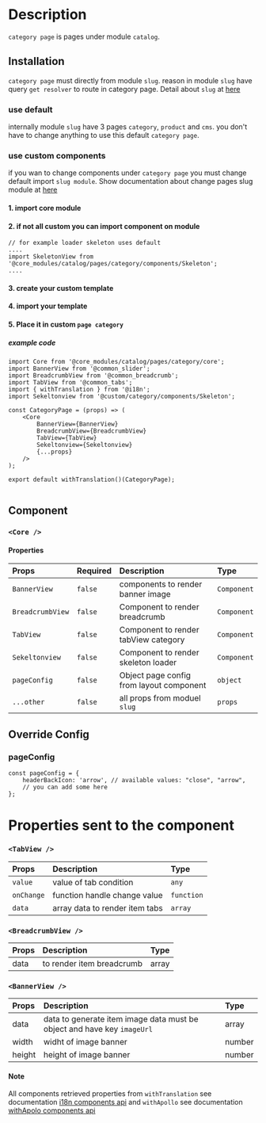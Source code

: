 # Description
`category page` is pages under module `catalog`.

## Installation
`category page` must directly from module `slug`. reason in module `slug` have query  `get resolver` to route in category page. Detail about `slug` at [here](../../slug/readme.md)

###  use default
internally module `slug` have 3 pages `category`, `product` and `cms`.
you don't have to change anything to use this default `category page`.

### use custom components
if you wan to change components under `category page` you must change default import `slug module`. Show documentation about change pages slug module at [here](../../slug/readme.md)

#### 1. import core module
#### 2. if not all custom you can import component on module

```node
// for example loader skeleton uses default
....
import SkeletonView from '@core_modules/catalog/pages/category/components/Skeleton';
....

```

#### 3. create your custom template
#### 4. import your template
#### 5. Place it in custom `page category`
##### example code

```node
import Core from '@core_modules/catalog/pages/category/core';
import BannerView from '@common_slider';
import BreadcrumbView from '@common_breadcrumb';
import TabView from '@common_tabs';
import { withTranslation } from '@i18n';
import Sekeltonview from '@custom/category/components/Skeleton';

const CategoryPage = (props) => (
    <Core
        BannerView={BannerView}
        BreadcrumbView={BreadcrumbView}
        TabView={TabView}
        Sekeltonview={Sekeltonview}
        {...props}
    />
);

export default withTranslation()(CategoryPage);


```

## Component
### `<Core />`

#### Properties
| Props       | Required | Description | Type |
| :---        | :---     | :---        |:---  |
| `BannerView`  |  `false`   | components to render banner image    | `Component`|
| `BreadcrumbView`  |  `false`   | Component to render breadcrumb      | `Component`|
| `TabView`  |  `false`   | Component to render tabView category   | `Component`|
| `Sekeltonview`  |  `false`   | Component to render skeleton loader    | `Component`|
| `pageConfig`  |  `false`   | Object page config from layout component    | `object`|
| `...other`  |  `false`   | all props from moduel `slug`     | `props`|


## Override Config
### pageConfig

````
const pageConfig = {
    headerBackIcon: 'arrow', // available values: "close", "arrow",
    // you can add some here
};
````

# Properties sent to the component

###  `<TabView />`
| Props       | Description | Type |
| :---        |  :---        |:---  |
| `value` | value of tab condition | `any` |
| `onChange` | function handle change value | `function` |
| `data` | array data to render item tabs | `array` |


###  `<BreadcrumbView />`
| Props       | Description | Type |
| :---        |  :---        |:---  |
|data | to render item breadcrumb | array |


###  `<BannerView />`
| Props       | Description | Type |
| :---        |  :---        |:---  |
| data        | data to generate item image data must be object and have key `imageUrl` | array |
| width        | widht of image banner| number |
| height        | height of image banner| number |


#### Note
All components retrieved properties from `withTranslation` see documentation [i18n components api](https://react.i18next.com/latest/translation-render-prop) and `withApollo` see documentation [withApolo components api](https://www.apollographql.com/docs/react/api/react/hoc/#withapollocomponent) 